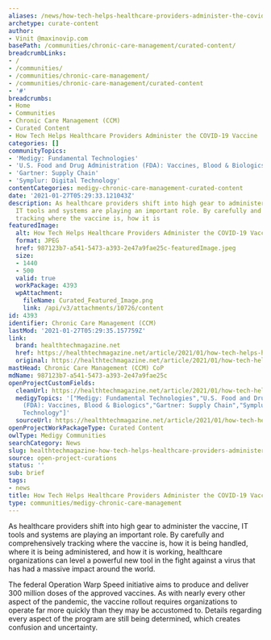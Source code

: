 ```yaml
---
aliases: /news/how-tech-helps-healthcare-providers-administer-the-covid-19-vaccine
archetype: curate-content
author:
- Vinit @maxinovip.com
basePath: /communities/chronic-care-management/curated-content/
breadcrumbLinks:
- /
- /communities/
- /communities/chronic-care-management/
- /communities/chronic-care-management/curated-content
- '#'
breadcrumbs:
- Home
- Communities
- Chronic Care Management (CCM)
- Curated Content
- How Tech Helps Healthcare Providers Administer the COVID-19 Vaccine
categories: []
communityTopics:
- 'Medigy: Fundamental Technologies'
- 'U.S. Food and Drug Administration (FDA): Vaccines, Blood & Biologics'
- 'Gartner: Supply Chain'
- 'Symplur: Digital Technology'
contentCategories: medigy-chronic-care-management-curated-content
date: '2021-01-27T05:29:33.121043Z'
description: As healthcare providers shift into high gear to administer the vaccine,
  IT tools and systems are playing an important role. By carefully and comprehensively
  tracking where the vaccine is, how it is
featuredImage:
  alt: How Tech Helps Healthcare Providers Administer the COVID-19 Vaccine
  format: JPEG
  href: 987123b7-a541-5473-a393-2e47a9fae25c-featuredImage.jpeg
  size:
  - 1440
  - 500
  valid: true
  workPackage: 4393
  wpAttachment:
    fileName: Curated_Featured_Image.png
    link: /api/v3/attachments/10726/content
id: 4393
identifier: Chronic Care Management (CCM)
lastMod: '2021-01-27T05:29:35.157759Z'
link:
  brand: healthtechmagazine.net
  href: https://healthtechmagazine.net/article/2021/01/how-tech-helps-healthcare-providers-administer-covid-19-vaccine
  original: https://healthtechmagazine.net/article/2021/01/how-tech-helps-healthcare-providers-administer-covid-19-vaccine
mastHead: Chronic Care Management (CCM) CoP
mdName: 987123b7-a541-5473-a393-2e47a9fae25c
openProjectCustomFields:
  cleanUrl: https://healthtechmagazine.net/article/2021/01/how-tech-helps-healthcare-providers-administer-covid-19-vaccine
  medigyTopics: '["Medigy: Fundamental Technologies","U.S. Food and Drug Administration
    (FDA): Vaccines, Blood & Biologics","Gartner: Supply Chain","Symplur: Digital
    Technology"]'
  sourceUrl: https://healthtechmagazine.net/article/2021/01/how-tech-helps-healthcare-providers-administer-covid-19-vaccine
openProjectWorkPackageType: Curated Content
owlType: Medigy Communities
searchCategory: News
slug: healthtechmagazine-how-tech-helps-healthcare-providers-administer-the-covid-19-vaccine
source: open-project-curations
status: ''
sub: brief
tags:
- news
title: How Tech Helps Healthcare Providers Administer the COVID-19 Vaccine
type: communities/medigy-chronic-care-management
---
```


<p>As healthcare providers shift into high gear to administer the vaccine, IT tools and systems are playing an important role. By carefully and comprehensively tracking where the vaccine is, how it is being handled, where it is being administered, and how it is working, healthcare organizations can level a powerful new tool in the fight against a virus that has had a massive impact around the world.</p><p>The federal Operation Warp Speed initiative aims to produce and deliver 300 million doses of the approved vaccines. As with nearly every other aspect of the pandemic, the vaccine rollout requires organizations to operate far more quickly than they may be accustomed to. Details regarding every aspect of the program are still being determined, which creates confusion and uncertainty.</p>